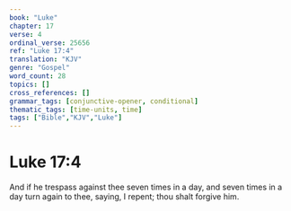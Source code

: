 ```yaml
---
book: "Luke"
chapter: 17
verse: 4
ordinal_verse: 25656
ref: "Luke 17:4"
translation: "KJV"
genre: "Gospel"
word_count: 28
topics: []
cross_references: []
grammar_tags: [conjunctive-opener, conditional]
thematic_tags: [time-units, time]
tags: ["Bible","KJV","Luke"]
---
```


# Luke 17:4

And if he trespass against thee seven times in a day, and seven times in a day turn again to thee, saying, I repent; thou shalt forgive him.
